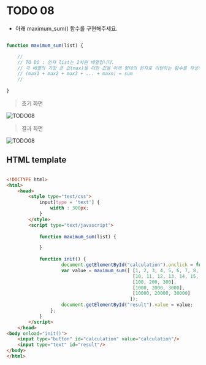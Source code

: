﻿TODO 08
========

* 아래 maximum_sum() 함수를 구현해주세요.

```javascript

function maximum_sum(list) {

	//
	// TO DO : 인자 list는 2차원 배열입니다. 
	// 각 배열의 가장 큰 값(max)을 더한 값을 아래 형태의 문자로 리턴하는 함수를 작성해주세요.
	// (max1 + max2 + max3 + ... + maxn) = sum
	//
	
}		

```

> 초기 화면

![TODO08](https://github.com/ByungChangYoo/clipsoft/blob/master/javascript/06/todo/images/todo_08.png)


>  결과 화면

![TODO08](https://github.com/ByungChangYoo/clipsoft/blob/master/javascript/06/todo/images/todo_08_result.png)

## HTML template

```html

<!DOCTYPE html> 
<html>
	<head>
		<style type="text/css">
			input[type = 'text'] {
				width : 300px;
			}
		</style>
		<script type="text/javascript">
			
			function maximum_sum(list) {

			}
			
			function init() {
					document.getElementById("calculation").onclick = function() {
					var value = maximum_sum([ [1, 2, 3, 4, 5, 6, 7, 8, 9], 
					                          [10, 11, 12, 13, 14, 15, 16, 17, 18, 19], 
											  [100, 200, 300],
											  [1000, 2000, 3000],
											  [10000, 20000, 30000]
											 ]);
					document.getElementById("result").value = value;					
				};
			}			
		</script>
	</head>
<body onload="init()">               
	<input type="button" id="calculation" value="calculation"/>        
	<input type="text" id="result"/> 
</body>
</html>

```
